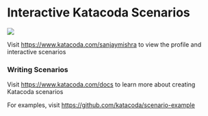 # Interactive Katacoda Scenarios

[![](http://shields.katacoda.com/katacoda/sanjaymishra/count.svg)](https://www.katacoda.com/sanjaymishra "Get your profile on Katacoda.com")

Visit https://www.katacoda.com/sanjaymishra to view the profile and interactive scenarios

### Writing Scenarios
Visit https://www.katacoda.com/docs to learn more about creating Katacoda scenarios

For examples, visit https://github.com/katacoda/scenario-example
